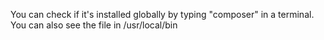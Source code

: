 You can check if it's installed globally by typing "composer" in a terminal.
You can also see the file in /usr/local/bin